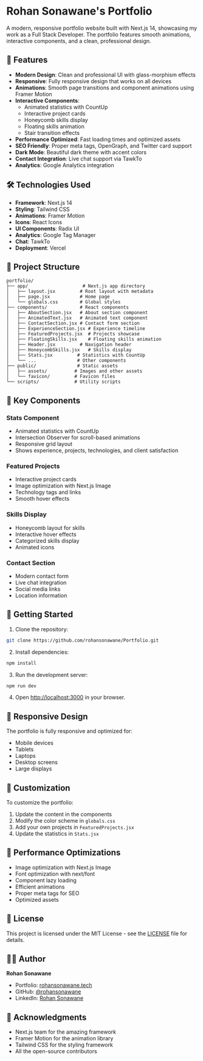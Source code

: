 # Rohan Sonawane's Portfolio

A modern, responsive portfolio website built with Next.js 14, showcasing my work as a Full Stack Developer. The portfolio features smooth animations, interactive components, and a clean, professional design.

## 🚀 Features

- **Modern Design**: Clean and professional UI with glass-morphism effects
- **Responsive**: Fully responsive design that works on all devices
- **Animations**: Smooth page transitions and component animations using Framer Motion
- **Interactive Components**: 
  - Animated statistics with CountUp
  - Interactive project cards
  - Honeycomb skills display
  - Floating skills animation
  - Stair transition effects
- **Performance Optimized**: Fast loading times and optimized assets
- **SEO Friendly**: Proper meta tags, OpenGraph, and Twitter card support
- **Dark Mode**: Beautiful dark theme with accent colors
- **Contact Integration**: Live chat support via TawkTo
- **Analytics**: Google Analytics integration

## 🛠️ Technologies Used

- **Framework**: Next.js 14
- **Styling**: Tailwind CSS
- **Animations**: Framer Motion
- **Icons**: React Icons
- **UI Components**: Radix UI
- **Analytics**: Google Tag Manager
- **Chat**: TawkTo
- **Deployment**: Vercel

## 📁 Project Structure

```
portfolio/
├── app/                    # Next.js app directory
│   ├── layout.jsx         # Root layout with metadata
│   ├── page.jsx           # Home page
│   └── globals.css        # Global styles
├── components/            # React components
│   ├── AboutSection.jsx   # About section component
│   ├── AnimatedText.jsx   # Animated text component
│   ├── ContactSection.jsx # Contact form section
│   ├── ExperienceSection.jsx # Experience timeline
│   ├── FeaturedProjects.jsx  # Projects showcase
│   ├── FloatingSkills.jsx    # Floating skills animation
│   ├── Header.jsx         # Navigation header
│   ├── HoneycombSkills.jsx   # Skills display
│   ├── Stats.jsx         # Statistics with CountUp
│   └── ...               # Other components
├── public/               # Static assets
│   ├── assets/          # Images and other assets
│   └── favicon/         # Favicon files
└── scripts/             # Utility scripts
```

## 🎯 Key Components

### Stats Component
- Animated statistics with CountUp
- Intersection Observer for scroll-based animations
- Responsive grid layout
- Shows experience, projects, technologies, and client satisfaction

### Featured Projects
- Interactive project cards
- Image optimization with Next.js Image
- Technology tags and links
- Smooth hover effects

### Skills Display
- Honeycomb layout for skills
- Interactive hover effects
- Categorized skills display
- Animated icons

### Contact Section
- Modern contact form
- Live chat integration
- Social media links
- Location information

## 🚀 Getting Started

1. Clone the repository:
```bash
git clone https://github.com/rohansonawane/Portfolio.git
```

2. Install dependencies:
```bash
npm install
```

3. Run the development server:
```bash
npm run dev
```

4. Open [http://localhost:3000](http://localhost:3000) in your browser.

## 📱 Responsive Design

The portfolio is fully responsive and optimized for:
- Mobile devices
- Tablets
- Laptops
- Desktop screens
- Large displays

## 🎨 Customization

To customize the portfolio:
1. Update the content in the components
2. Modify the color scheme in `globals.css`
3. Add your own projects in `FeaturedProjects.jsx`
4. Update the statistics in `Stats.jsx`

## 🔧 Performance Optimizations

- Image optimization with Next.js Image
- Font optimization with next/font
- Component lazy loading
- Efficient animations
- Proper meta tags for SEO
- Optimized assets

## 📄 License

This project is licensed under the MIT License - see the [LICENSE](LICENSE) file for details.

## 👨‍💻 Author

**Rohan Sonawane**
- Portfolio: [rohansonawane.tech](https://rohansonawane.tech)
- GitHub: [@rohansonawane](https://github.com/rohansonawane)
- LinkedIn: [Rohan Sonawane](https://linkedin.com/in/rohansonawane)

## 🙏 Acknowledgments

- Next.js team for the amazing framework
- Framer Motion for the animation library
- Tailwind CSS for the styling framework
- All the open-source contributors
